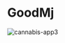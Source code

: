 # GoodMj

![cannabis-app3](https://github.com/user-attachments/assets/acc31fb0-aaf7-4053-aa92-24ca69e39f25)
